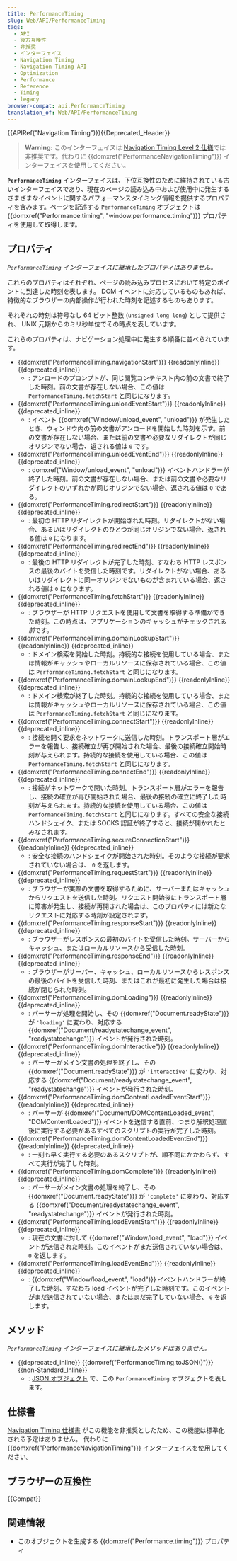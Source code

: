 ```yaml
---
title: PerformanceTiming
slug: Web/API/PerformanceTiming
tags:
  - API
  - 後方互換性
  - 非推奨
  - インターフェイス
  - Navigation Timing
  - Navigation Timing API
  - Optimization
  - Performance
  - Reference
  - Timing
  - legacy
browser-compat: api.PerformanceTiming
translation_of: Web/API/PerformanceTiming
---
```

{{APIRef("Navigation Timing")}}{{Deprecated_Header}}

> **Warning:** このインターフェイスは <a href="https://w3c.github.io/navigation-timing/#obsolete">Navigation Timing Level 2 仕様</a>では非推奨です。代わりに {{domxref("PerformanceNavigationTiming")}} インターフェイスを使用してください。

**`PerformanceTiming`** インターフェイスは、下位互換性のために維持されている古いインターフェイスであり、現在のページの読み込み中および使用中に発生するさまざまなイベントに関するパフォーマンスタイミング情報を提供するプロパティを含みます。ページを記述する `PerformanceTiming` オブジェクトは {{domxref("Performance.timing", "window.performance.timing")}} プロパティを使用して取得します。

## プロパティ

_`PerformanceTiming` インターフェイスに継承したプロパティはありません。_

これらのプロパティはそれぞれ、ページの読み込みプロセスにおいて特定のポイントに到達した時刻を表します。 DOM イベントに対応しているものもあれば、特徴的なブラウザーの内部操作が行われた時刻を記述するものもあります。

それぞれの時刻は符号なし 64 ビット整数 (`unsigned long long`) として提供され、 UNIX 元期からのミリ秒単位でその時点を表しています。

これらのプロパティは、ナビゲーション処理中に発生する順番に並べられています。

- {{domxref("PerformanceTiming.navigationStart")}} {{readonlyInline}} {{deprecated_inline}}
  - : アンロードのプロンプトが、同じ閲覧コンテキスト内の前の文書で終了した時刻。前の文書が存在しない場合、この値は `PerformanceTiming.fetchStart` と同じになります。
- {{domxref("PerformanceTiming.unloadEventStart")}} {{readonlyInline}} {{deprecated_inline}}
  - : イベント {{domxref("Window/unload_event", "unload")}} が発生したとき、ウィンドウ内の前の文書がアンロードを開始した時刻を示す。前の文書が存在しない場合、または前の文書や必要なリダイレクトが同じオリジンでない場合、返される値は `0` です。
- {{domxref("PerformanceTiming.unloadEventEnd")}} {{readonlyInline}} {{deprecated_inline}}
  - : domxref("Window/unload_event", "unload")}} イベントハンドラーが終了した時刻。前の文書が存在しない場合、または前の文書や必要なリダイレクトのいずれかが同じオリジンでない場合、返される値は `0` である。
- {{domxref("PerformanceTiming.redirectStart")}} {{readonlyInline}} {{deprecated_inline}}
  - : 最初の HTTP リダイレクトが開始された時刻。リダイレクトがない場合、あるいはリダイレクトのひとつが同じオリジンでない場合、返される値は `0` になります。
- {{domxref("PerformanceTiming.redirectEnd")}} {{readonlyInline}} {{deprecated_inline}}
  - : 最後の HTTP リダイレクトが完了した時刻、すなわち HTTP レスポンスの最後のバイトを受信した時刻です。リダイレクトがない場合、あるいはリダイレクトに同一オリジンでないものが含まれている場合、返される値は `0` になります。
- {{domxref("PerformanceTiming.fetchStart")}} {{readonlyInline}} {{deprecated_inline}}
  - : ブラウザーが HTTP リクエストを使用して文書を取得する準備ができた時刻。この時点は、アプリケーションのキャッシュがチェックされる*前*です。
- {{domxref("PerformanceTiming.domainLookupStart")}} {{readonlyInline}} {{deprecated_inline}}
  - : ドメイン検索を開始した時刻。持続的な接続を使用している場合、または情報がキャッシュやローカルリソースに保存されている場合、この値は `PerformanceTiming.fetchStart` と同じになります。
- {{domxref("PerformanceTiming.domainLookupEnd")}} {{readonlyInline}} {{deprecated_inline}}
  - : ドメイン検索が終了した時刻。持続的な接続を使用している場合、または情報がキャッシュやローカルリソースに保存されている場合、この値は `PerformanceTiming.fetchStart` と同じになります。
- {{domxref("PerformanceTiming.connectStart")}} {{readonlyInline}} {{deprecated_inline}}
  - : 接続を開く要求をネットワークに送信した時刻。トランスポート層がエラーを報告し、接続確立が再び開始された場合、最後の接続確立開始時刻が与えられます。持続的な接続を使用している場合、この値は `PerformanceTiming.fetchStart` と同じになります。
- {{domxref("PerformanceTiming.connectEnd")}} {{readonlyInline}} {{deprecated_inline}}
  - : 接続がネットワークで開いた時刻。トランスポート層がエラーを報告し、接続の確立が再び開始された場合、最後の接続の確立に終了した時刻が与えられます。持続的な接続を使用している場合、この値は `PerformanceTiming.fetchStart` と同じになります。すべての安全な接続ハンドシェイク、または SOCKS 認証が終了すると、接続が開かれたとみなされます。
- {{domxref("PerformanceTiming.secureConnectionStart")}} {{readonlyInline}} {{deprecated_inline}}
  - : 安全な接続のハンドシェイクが開始された時刻。そのような接続が要求されていない場合は、 `0` を返します。
- {{domxref("PerformanceTiming.requestStart")}} {{readonlyInline}} {{deprecated_inline}}
  - : ブラウザーが実際の文書を取得するために、サーバーまたはキャッシュからリクエストを送信した時刻。リクエスト開始後にトランスポート層に障害が発生し、接続が再開された場合は、このプロパティには新たなリクエストに対応する時刻が設定されます。
- {{domxref("PerformanceTiming.responseStart")}} {{readonlyInline}} {{deprecated_inline}}
  - : ブラウザーがレスポンスの最初のバイトを受信した時刻。サーバーからキャッシュ、またはローカルリソースから受信した時刻。
- {{domxref("PerformanceTiming.responseEnd")}} {{readonlyInline}} {{deprecated_inline}}
  - : ブラウザーがサーバー、キャッシュ、ローカルリソースからレスポンスの最後のバイトを受信した時刻、またはこれが最初に発生した場合は接続が閉じられた時刻。
- {{domxref("PerformanceTiming.domLoading")}} {{readonlyInline}} {{deprecated_inline}}
  - : パーサーが処理を開始し、その {{domxref("Document.readyState")}} が `'loading'` に変わり、対応する {{domxref("Document/readystatechange_event", "readystatechange")}} イベントが発行された時刻。
- {{domxref("PerformanceTiming.domInteractive")}} {{readonlyInline}} {{deprecated_inline}}
  - : パーサーがメイン文書の処理を終了し、その {{domxref("Document.readyState")}} が `'interactive'` に変わり、対応する {{domxref("Document/readystatechange_event", "readystatechange")}} イベントが発行された時刻。
- {{domxref("PerformanceTiming.domContentLoadedEventStart")}} {{readonlyInline}} {{deprecated_inline}}
  - : パーサーが {{domxref("Document/DOMContentLoaded_event", "DOMContentLoaded")}} イベントを送信する直前、つまり解釈処理直後に実行する必要があるすべてのスクリプトの実行が完了した時刻。
- {{domxref("PerformanceTiming.domContentLoadedEventEnd")}} {{readonlyInline}} {{deprecated_inline}}
  - : 一刻も早く実行する必要のあるスクリプトが、順不同にかかわらず、すべて実行が完了した時刻。
- {{domxref("PerformanceTiming.domComplete")}} {{readonlyInline}} {{deprecated_inline}}
  - : パーサーがメイン文書の処理を終了し、その {{domxref("Document.readyState")}} が `'complete'` に変わり、対応する {{domxref("Document/readystatechange_event", "readystatechange")}} イベントが発行された時刻。
- {{domxref("PerformanceTiming.loadEventStart")}} {{readonlyInline}} {{deprecated_inline}}
  - : 現在の文書に対して {{domxref("Window/load_event", "load")}} イベントが送信された時刻。このイベントがまだ送信されていない場合は、 `0` を返します。
- {{domxref("PerformanceTiming.loadEventEnd")}} {{readonlyInline}} {{deprecated_inline}}
  - : {{domxref("Window/load_event", "load")}} イベントハンドラーが終了した時刻、すなわち load イベントが完了した時刻です。このイベントがまだ送信されていない場合、またはまだ完了していない場合、 `0` を返します。

## メソッド

_`PerformanceTiming` インターフェイスに継承したメソッドはありません。_

- {{deprecated_inline}} {{domxref("PerformanceTiming.toJSON()")}} {{non-Standard_Inline}}
  - : [JSON オブジェクト](/ja/docs/Web/JavaScript/Reference/Global_Objects/JSON) で、この `PerformanceTiming` オブジェクトを表します。

## 仕様書

[Navigation Timing 仕様書](https://w3c.github.io/navigation-timing/#obsolete) がこの機能を非推奨としたため、この機能は標準化される予定はありません。
代わりに {{domxref("PerformanceNavigationTiming")}} インターフェイスを使用してください。

## ブラウザーの互換性

{{Compat}}

## 関連情報

- このオブジェクトを生成する {{domxref("Performance.timing")}} プロパティ
